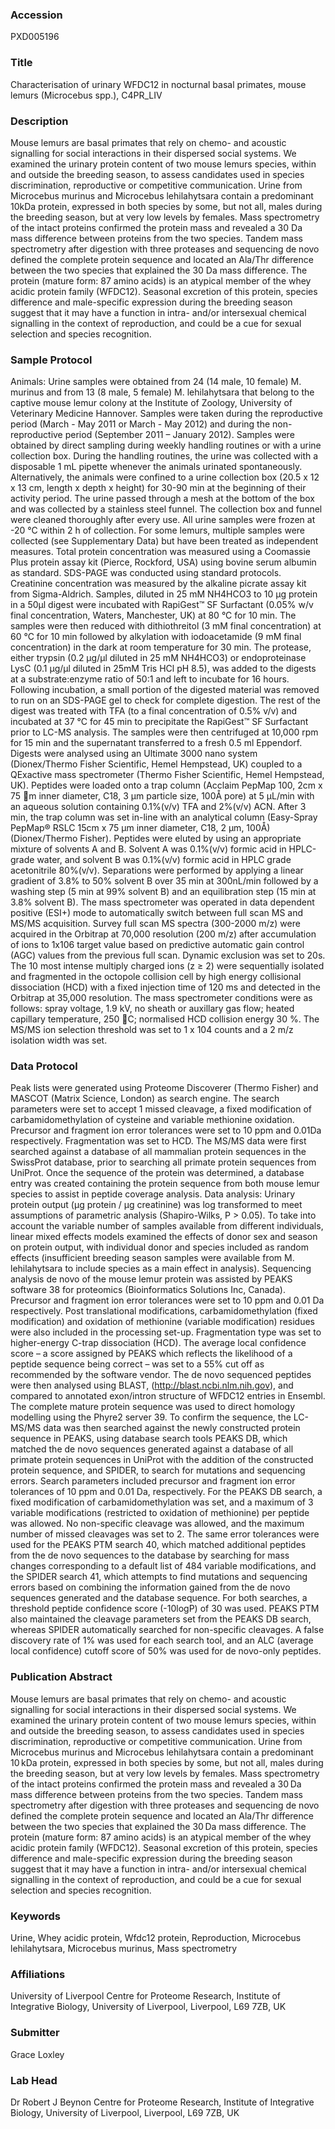 ### Accession
PXD005196

### Title
Characterisation of urinary WFDC12 in nocturnal basal primates, mouse lemurs (Microcebus spp.), C4PR_LIV

### Description
Mouse lemurs are basal primates that rely on chemo- and acoustic signalling for social interactions in their dispersed social systems.  We examined the urinary protein content of two mouse lemurs species, within and outside the breeding season, to assess candidates used in species discrimination, reproductive or competitive communication. Urine from Microcebus murinus and Microcebus lehilahytsara contain a predominant 10kDa protein, expressed in both species by some, but not all, males during the breeding season, but at very low levels by females.  Mass spectrometry of the intact proteins confirmed the protein mass and revealed a 30 Da mass difference between proteins from the two species. Tandem mass spectrometry after digestion with three proteases and sequencing de novo defined the complete protein sequence and located an Ala/Thr difference between the two species that explained the 30 Da mass difference. The protein (mature form: 87 amino acids) is an atypical member of the whey acidic protein family (WFDC12). Seasonal excretion of this protein, species difference and male-specific expression during the breeding season suggest that it may have a function in intra- and/or intersexual chemical signalling in the context of reproduction, and could be a cue for sexual selection and species recognition.

### Sample Protocol
Animals: Urine samples were obtained from 24 (14 male, 10 female) M. murinus and from 13 (8 male, 5 female) M. lehilahytsara that belong to the captive mouse lemur colony at the Institute of Zoology, University of Veterinary Medicine Hannover. Samples were taken during the reproductive period (March - May 2011 or March - May 2012) and during the non-reproductive period (September 2011 – January 2012). Samples were obtained by direct sampling during weekly handling routines or with a urine collection box. During the handling routines, the urine was collected with a disposable 1 mL pipette whenever the animals urinated spontaneously. Alternatively, the animals were confined to a urine collection box (20.5 x 12 x 13 cm, length x depth x height) for 30-90 min at the beginning of their activity period. The urine passed through a mesh at the bottom of the box and was collected by a stainless steel funnel. The collection box and funnel were cleaned thoroughly after every use. All urine samples were frozen at -20 °C within 2 h of collection. For some lemurs, multiple samples were collected (see Supplementary Data) but have been treated as independent measures. Total protein concentration was measured using a Coomassie Plus protein assay kit (Pierce, Rockford, USA) using bovine serum albumin as standard. SDS-PAGE was conducted using standard protocols. Creatinine concentration was measured by the alkaline picrate assay kit from Sigma-Aldrich. Samples, diluted in 25 mM NH4HCO3 to 10 µg protein in a 50µl digest were incubated with RapiGest™ SF Surfactant (0.05% w/v final concentration, Waters, Manchester, UK) at 80 °C for 10 min. The samples were then reduced with dithiothreitol (3 mM final concentration) at 60 °C for 10 min followed by alkylation with iodoacetamide (9 mM final concentration) in the dark at room temperature for 30 min. The protease, either trypsin (0.2 µg/µl diluted in 25 mM NH4HCO3) or endoproteinase LysC (0.1 µg/µl diluted in 25mM Tris HCl pH 8.5), was added to the digests at a substrate:enzyme ratio of 50:1 and left to incubate for 16 hours. Following incubation, a small portion of the digested material was removed to run on an SDS-PAGE gel to check for complete digestion. The rest of the digest was treated with TFA (to a final concentration of 0.5% v/v) and incubated at 37 °C for 45 min to precipitate the RapiGest™ SF Surfactant prior to LC-MS analysis. The samples were then centrifuged at 10,000 rpm for 15 min and the supernatant transferred to a fresh 0.5 ml Eppendorf. Digests were analysed using an Ultimate 3000 nano system (Dionex/Thermo Fisher Scientific, Hemel Hempstead, UK) coupled to a QExactive mass spectrometer (Thermo Fisher Scientific, Hemel Hempstead, UK). Peptides were loaded onto a trap column (Acclaim PepMap 100, 2cm x 75 m inner diameter, C18, 3 µm particle size, 100Å pore) at 5 µL/min with an aqueous solution containing 0.1%(v/v) TFA and 2%(v/v) ACN. After 3 min, the trap column was set in-line with an analytical column (Easy-Spray PepMap® RSLC 15cm x 75 µm inner diameter, C18, 2 µm, 100Å) (Dionex/Thermo Fisher). Peptides were eluted by using an appropriate mixture of solvents A and B. Solvent A was 0.1%(v/v) formic acid in HPLC-grade water, and solvent B was 0.1%(v/v) formic acid  in HPLC grade acetonitrile 80%(v/v). Separations were performed by applying a linear gradient of 3.8% to 50% solvent B over 35 min at 300nL/min followed by a washing step (5 min at 99% solvent B) and an equilibration step (15 min at 3.8% solvent B).  The mass spectrometer was operated in data dependent positive (ESI+) mode to automatically switch between full scan MS and MS/MS acquisition. Survey full scan MS spectra (300-2000 m/z) were acquired in the Orbitrap at 70,000 resolution (200 m/z) after accumulation of ions to 1x106 target value based on predictive automatic gain control (AGC) values from the previous full scan. Dynamic exclusion was set to 20s. The 10 most intense multiply charged ions (z ≥ 2) were sequentially isolated and fragmented in the octopole collision cell by high energy collisional dissociation (HCD) with a fixed injection time of 120 ms and detected in the Orbitrap at 35,000 resolution. The mass spectrometer conditions were as follows: spray voltage, 1.9 kV, no sheath or auxillary gas flow; heated capillary temperature, 250 C; normalised HCD collision energy 30 %. The MS/MS ion selection threshold was set to 1 x 104 counts and a 2 m/z isolation width was set.

### Data Protocol
Peak lists were generated using Proteome Discoverer (Thermo Fisher) and MASCOT (Matrix Science, London) as search engine. The search parameters were set to accept 1 missed cleavage, a fixed modification of carbamidomethylation of cysteine and variable methionine oxidation. Precursor and fragment ion error tolerances were set to 10 ppm and 0.01Da respectively.  Fragmentation was set to HCD. The MS/MS data were first searched against a database of all mammalian protein sequences in the SwissProt database, prior to searching all primate protein sequences from UniProt. Once the sequence of the protein was determined, a database entry was created containing the protein sequence from both mouse lemur species to assist in peptide coverage analysis. Data analysis: Urinary protein output (µg protein / µg creatinine) was log transformed to meet assumptions of parametric analysis (Shapiro-Wilks, P > 0.05). To take into account the variable number of samples available from different individuals, linear mixed effects models examined the effects of donor sex and season on protein output, with individual donor and species included as random effects (insufficient breeding season samples were available from M. lehilahytsara to include species as a main effect in analysis). Sequencing analysis de novo of the mouse lemur protein was assisted by PEAKS  software 38 for proteomics (Bioinformatics Solutions Inc, Canada).  Precursor and fragment ion error tolerances were set to 10 ppm and 0.01 Da respectively.  Post translational modifications, carbamidomethylation (fixed modification) and oxidation of methionine (variable modification) residues were also included in the processing set-up.  Fragmentation type was set to higher-energy C-trap dissociation (HCD).  The average local confidence score – a score assigned by PEAKS which reflects the likelihood of a peptide sequence being correct – was set to a 55% cut off as recommended by the software vendor.  The de novo sequenced peptides were then analysed using BLAST, (http://blast.ncbi.nlm.nih.gov), and compared to annotated exon/intron structure of WFDC12 entries in Ensembl. The complete mature protein sequence was used to direct homology modelling using the Phyre2 server 39. To confirm the sequence, the LC-MS/MS data was then searched against the newly constructed protein sequence in PEAKS, using database search tools PEAKS DB, which matched the de novo sequences generated against a database of all primate protein sequences in UniProt with the addition of the constructed protein sequence, and SPIDER, to search for mutations and sequencing errors. Search parameters included precursor and fragment ion error tolerances of 10 ppm and 0.01 Da, respectively. For the PEAKS DB search, a fixed modification of carbamidomethylation was set, and a maximum of 3 variable modifications (restricted to oxidation of methionine) per peptide was allowed. No non-specific cleavage was allowed, and the maximum number of missed cleavages was set to 2. The same error tolerances were used for the PEAKS PTM search 40, which matched additional peptides from the de novo sequences to the database by searching for mass changes corresponding to a default list of 484 variable modifications, and the SPIDER search 41, which attempts to find mutations and sequencing errors based on combining the information gained from the de novo sequences generated and the database sequence. For both searches, a threshold peptide confidence score (-10logP) of 30 was used. PEAKS PTM also maintained the cleavage parameters set from the PEAKS DB search, whereas SPIDER automatically searched for non-specific cleavages. A false discovery rate of 1% was used for each search tool, and an ALC (average local confidence) cutoff score of 50% was used for de novo-only peptides.

### Publication Abstract
Mouse lemurs are basal primates that rely on chemo- and acoustic signalling for social interactions in their dispersed social systems. We examined the urinary protein content of two mouse lemurs species, within and outside the breeding season, to assess candidates used in species discrimination, reproductive or competitive communication. Urine from Microcebus murinus and Microcebus lehilahytsara contain a predominant 10&#x2009;kDa protein, expressed in both species by some, but not all, males during the breeding season, but at very low levels by females. Mass spectrometry of the intact proteins confirmed the protein mass and revealed a 30&#x2009;Da mass difference between proteins from the two species. Tandem mass spectrometry after digestion with three proteases and sequencing de novo defined the complete protein sequence and located an Ala/Thr difference between the two species that explained the 30&#x2009;Da mass difference. The protein (mature form: 87 amino acids) is an atypical member of the whey acidic protein family (WFDC12). Seasonal excretion of this protein, species difference and male-specific expression during the breeding season suggest that it may have a function in intra- and/or intersexual chemical signalling in the context of reproduction, and could be a cue for sexual selection and species recognition.

### Keywords
Urine, Whey acidic protein, Wfdc12 protein, Reproduction, Microcebus lehilahytsara, Microcebus murinus, Mass spectrometry

### Affiliations
University of Liverpool
Centre for Proteome Research, Institute of Integrative Biology, University of Liverpool, Liverpool, L69 7ZB, UK

### Submitter
Grace Loxley

### Lab Head
Dr Robert J Beynon
Centre for Proteome Research, Institute of Integrative Biology, University of Liverpool, Liverpool, L69 7ZB, UK



